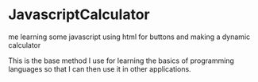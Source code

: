 # JavascriptCalculator
me learning some javascript using html for buttons and making a dynamic calculator 

This is the base method I use for learning the basics of programming languages so that I can then 
use it in other applications. 

